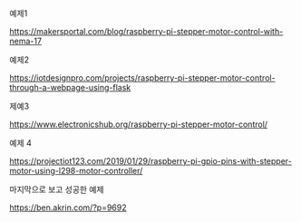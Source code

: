 예제1

https://makersportal.com/blog/raspberry-pi-stepper-motor-control-with-nema-17

예제2

https://iotdesignpro.com/projects/raspberry-pi-stepper-motor-control-through-a-webpage-using-flask

제예3

https://www.electronicshub.org/raspberry-pi-stepper-motor-control/

예제 4

https://projectiot123.com/2019/01/29/raspberry-pi-gpio-pins-with-stepper-motor-using-l298-motor-controller/



마지막으로 보고 성공한 예제

https://ben.akrin.com/?p=9692
